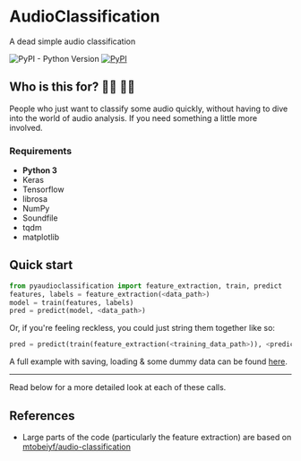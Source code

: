 # AudioClassification
A dead simple audio classification

![PyPI - Python Version](https://img.shields.io/badge/python-3.1.0-blue.svg)
[![PyPI](https://img.shields.io/badge/pypi-v0.1.3-blue.svg)](https://pypi.org/project/pyaudioclassification/)
## Who is this for? 👩‍💻 👨‍💻
People who just want to classify some audio quickly, without having to dive into the world of audio analysis.
If you need something a little more involved.

### Requirements
* __Python 3__
* Keras
* Tensorflow
* librosa
* NumPy
* Soundfile
* tqdm
* matplotlib

## Quick start
```python
from pyaudioclassification import feature_extraction, train, predict
features, labels = feature_extraction(<data_path>)
model = train(features, labels)
pred = predict(model, <data_path>)
```

Or, if you're feeling reckless, you could just string them together like so:
```python
pred = predict(train(feature_extraction(<training_data_path>)), <prediction_data_path>)
```

A full example with saving, loading & some dummy data can be found [here](https://github.com/puneetkakkar/audio-classification/blob/master/example/test.py).

---

Read below for a more detailed look at each of these calls.

## References
* Large parts of the code (particularly the feature extraction) are based on [mtobeiyf/audio-classification](https://github.com/mtobeiyf/audio-classification)
